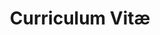 ---
title: Curriculum Vitæ
layout: cv
actions:
  - label: "Descargar como PDF"
    icon: pdf
    url: "/assets/cv.pdf"
---